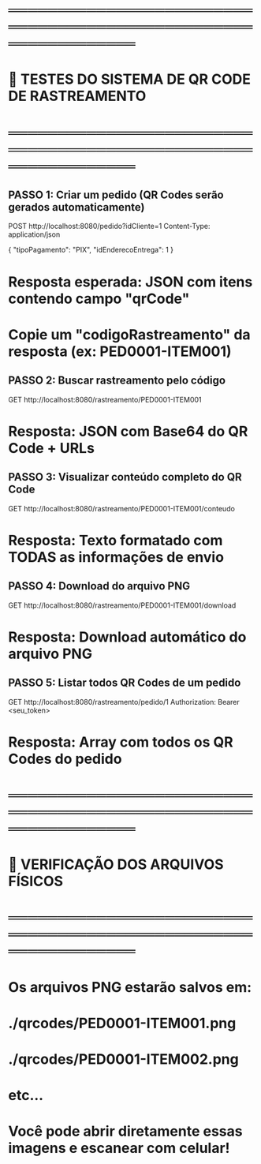 # ═══════════════════════════════════════════════════════════════
# 🧪 TESTES DO SISTEMA DE QR CODE DE RASTREAMENTO
# ═══════════════════════════════════════════════════════════════

## PASSO 1: Criar um pedido (QR Codes serão gerados automaticamente)
POST http://localhost:8080/pedido?idCliente=1
Content-Type: application/json

{
  "tipoPagamento": "PIX",
  "idEnderecoEntrega": 1
}

# Resposta esperada: JSON com itens contendo campo "qrCode"
# Copie um "codigoRastreamento" da resposta (ex: PED0001-ITEM001)


## PASSO 2: Buscar rastreamento pelo código
GET http://localhost:8080/rastreamento/PED0001-ITEM001

# Resposta: JSON com Base64 do QR Code + URLs


## PASSO 3: Visualizar conteúdo completo do QR Code
GET http://localhost:8080/rastreamento/PED0001-ITEM001/conteudo

# Resposta: Texto formatado com TODAS as informações de envio


## PASSO 4: Download do arquivo PNG
GET http://localhost:8080/rastreamento/PED0001-ITEM001/download

# Resposta: Download automático do arquivo PNG


## PASSO 5: Listar todos QR Codes de um pedido
GET http://localhost:8080/rastreamento/pedido/1
Authorization: Bearer <seu_token>

# Resposta: Array com todos os QR Codes do pedido


# ═══════════════════════════════════════════════════════════════
# 📂 VERIFICAÇÃO DOS ARQUIVOS FÍSICOS
# ═══════════════════════════════════════════════════════════════

# Os arquivos PNG estarão salvos em:
# ./qrcodes/PED0001-ITEM001.png
# ./qrcodes/PED0001-ITEM002.png
# etc...

# Você pode abrir diretamente essas imagens e escanear com celular!
